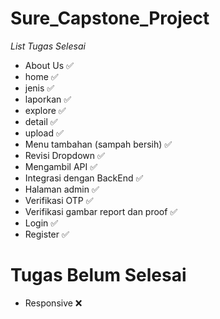 # Sure_Capstone_Project
*List Tugas Selesai*
- About Us ✅
- home ✅
- jenis ✅
- laporkan ✅
- explore ✅
- detail ✅
- upload ✅
- Menu tambahan (sampah bersih) ✅
- Revisi Dropdown ✅
- Mengambil API ✅
- Integrasi dengan BackEnd ✅
- Halaman admin ✅
- Verifikasi OTP ✅
- Verifikasi gambar report dan proof ✅
- Login ✅
- Register ✅ 

Tugas Belum Selesai
==
- Responsive ❌
